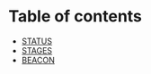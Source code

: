 # Table of contents

* [STATUS](README.md)
* [STAGES](stages.md)
* [BEACON](https://parkhealth.gitbook.io/beacon)
